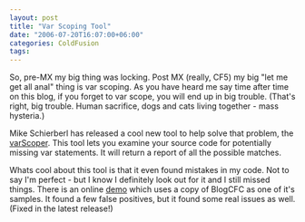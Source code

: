 ```yaml
---
layout: post
title: "Var Scoping Tool"
date: "2006-07-20T16:07:00+06:00"
categories: ColdFusion 
tags: 
---
```


So, pre-MX my big thing was locking. Post MX (really, CF5) my big "let me get all anal" thing is var scoping. As you have heard me say time after time on this blog, if you forget to var scope, you will end up in big trouble. (That's right, big trouble. Human sacrifice, dogs and cats living together - mass hysteria.)

Mike Schierberl has released a cool new tool to help solve that problem, the <a href="http://www.schierberl.com/varScoper/">varScoper</a>. This tool lets you examine your source code for potentially missing var statements. It will return a report of all the possible matches. 

Whats cool about this tool is that it even found mistakes in my code. Not to say I'm perfect - but I know I definitely look out for it and I still missed things. There is an online <a href="http://www.schierberl.com/varScoper/examples/varScoper.cfm">demo</a> which uses a copy of BlogCFC as one of it's samples. It found a few false positives, but it found some real issues as well. (Fixed in the latest release!)